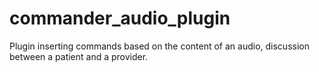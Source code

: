 # commander_audio_plugin

Plugin inserting commands based on the content of an audio, discussion between a patient and a provider.
